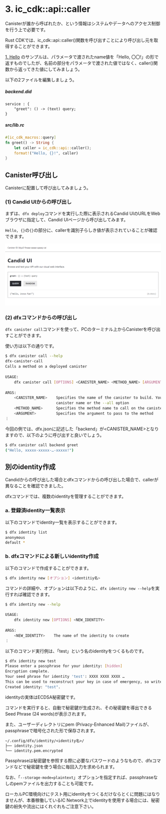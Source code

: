 # 3. ic_cdk::api::caller

Canisterが誰から呼ばれたか、という情報はシステムやデータへのアクセス制御を行う上で必要です。

Rust CDKでは、ic_cdk::api::caller()関数を呼び出すことにより呼び出し元を取得することができます。

[1. Hello](../01_hello/README.md) のサンプルは、パラメータで渡されたname値を「Hello, 〇〇!」の形で返すものでしたが、名前の部分をパラメータで渡された値ではなく、caller()関数から返ってきた値にしてみましょう。

以下の2ファイルを編集しましょう。

##### backend.did

```
service : {
    "greet": () -> (text) query;
}
```

##### src/lib.rc

```rust
#[ic_cdk_macros::query]
fn greet() -> String {
    let caller = ic_cdk::api::caller();
    format!("Hello, {}!", caller)
}
```

## Canister呼び出し

Canisterに配置して呼び出してみましょう。

### (1) Candid UIからの呼び出し

まずは、`dfx deploy`コマンドを実行した際に表示されるCandid UIのURLをWebブラウザに指定して、Candid UIページから呼び出してみます。

`Hello, {}`の`{}`の部分に、callerを識別子らしき値が表示されていることが確認できます。

![](../../.gitbook/assets/backend/03_caller/01_caller.png)


### (2) dfxコマンドからの呼び出し

`dfx canister call`コマンドを使って、PCのターミナル上からCanisterを呼び出すことができます。

使い方は以下の通りです。

```bash
$ dfx canister call --help
dfx-canister-call 
Calls a method on a deployed canister

USAGE:
    dfx canister call [OPTIONS] <CANISTER_NAME> <METHOD_NAME> [ARGUMENT]

ARGS:
    <CANISTER_NAME>    Specifies the name of the canister to build. You must specify either a
                       canister name or the --all option
    <METHOD_NAME>      Specifies the method name to call on the canister
    <ARGUMENT>         Specifies the argument to pass to the method
︙
```

今回の例では、dfx.jsonに記述した「backend」が<CANISTER_NAME>となりますので、以下のように呼び出すと良いでしょう。

```bash
$ dfx canister call backend greet
("Hello, xxxxx-xxxxx-…-xxxxx!")
```

## 別のidentity作成

Candidからの呼び出した場合とdfxコマンドからの呼び出した場合で、callerが異なることを確認できました。

dfxコマンドでは、複数のidentityを管理することができます。

### a. 登録済identity一覧表示

以下のコマンドでidentity一覧を表示することができます。

```bash
$ dfx identity list
anonymous
default *
```

### b. dfxコマンドによる新しいidentity作成

以下のコマンドで作成することができます。

```bash
$ dfx identity new [オプション] <identitiy名>
```

コマンドの詳細や、オプションは以下のように、`dfx identity new --help`を実行すれば確認できます。

```bash
$ dfx identity new --help

USAGE:
    dfx identity new [OPTIONS] <NEW_IDENTITY>

ARGS:
    <NEW_IDENTITY>    The name of the identity to create
︙
```

以下のコマンド実行例は、「test」という名のidentityをつくるものです。

```bash
$ dfx identity new test
Please enter a passphrase for your identity: [hidden]
Encryption complete.
Your seed phrase for identity 'test': XXXX XXXX XXXX …
This can be used to reconstruct your key in case of emergency, so write it down in a safe place.
Created identity: "test".
```

identityの実体はECDSA秘密鍵です。

コマンドを実行すると、自動で秘密鍵が生成され、その秘密鍵を導出できるSeed Phrase (24 words)が表示されます。

また、ユーザーディレクトリにpem (Privacy-Enhanced Mail)ファイルが、passphraseで暗号化された形で保存されます。

```
~/.config/dfx/identity/<identity名>/
├── identity.json
└── identity.pem.encrypted
```

Passphraseは秘密鍵を参照する際に必要なパスワードのようなもので、dfxコマンドなどで秘密鍵を使う場合に毎回入力を求められます。

なお、「`--storage-mode=plaintext`」オプションを指定すれば、passphraseなしのpemファイルを出力することも可能です。

ローカルPC環境向けにテスト用にidentityをつくるだけならとくに問題にはなりませんが、本番稼働しているIC Network上でidentityを使用する場合には、秘密鍵の紛失や流出にはくれぐれもご注意下さい。

